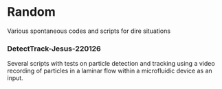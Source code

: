# Random
Various spontaneous codes and scripts for dire situations

### DetectTrack-Jesus-220126
Several scripts with tests on particle detection and tracking using a video recording of particles in a laminar flow within a microfluidic device as an input.
